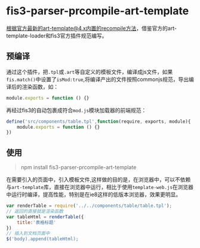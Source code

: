 # fis3-parser-prcompile-art-template
根据官方最新的art-template@4.x内置的recompile方法，借鉴官方的art-template-loader和fis3官方插件规范编写。
## 预编译
通过这个插件，把`.tpl`或`.art`等自定义的模板文件，编译成js文件，如果`fis.match()`中设置了`isMod:true`,将编译产出的文件按照commonjs规范，导出编译后的渲染函数，如：
``` js
module.exports = function () {}
```
再经过fis3的自动包裹成符合`mod.js`模块加载器的前端规范：
``` js
define('src/components/table.tpl',function(require, exports, module){
    module.exports = function () {}
})
```
## 使用

> npm install fis3-parser-prcompile-art-template

在需要引入的页面中，引入模板文件,这样做的目的是，在浏览器中，可以不依赖与`art-template`库，直接在浏览器中运行，相比于使用`template-web.js`在浏览器中运行时编译，提高性能，特别是在ie8这样的低版本浏览器，效果更明显。
``` js
var renderTable = require('../../components/table/table.tpl');
// 返回的直接就是渲染函数
var tableHtml = renderTable({
    title:'表格标题'
})
// 插入到文档页面中
$('body).append(tableHtml);
```

